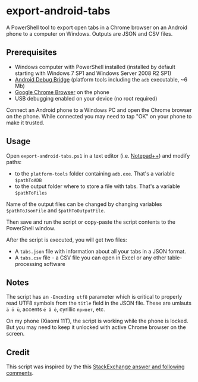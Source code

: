 # export-android-tabs

A PowerShell tool to export open tabs in a Chrome browser on an Android phone to a computer on Windows. Outputs are JSON and CSV files.


## Prerequisites

* Windows computer with PowerShell installed (installed by default starting with Windows 7 SP1 and Windows Server 2008 R2 SP1)
* [Android Debug Bridge](https://developer.android.com/studio/releases/platform-tools)
  (platform tools including the `adb` executable, ~6 Mb)
* [Google Chrome Browser](https://play.google.com/store/apps/details?id=com.android.chrome) on the phone
* USB debugging enabled on your device (no root required)

Connect an Android phone to a Windows PC and open the Chrome browser on the phone. While connected you may need to tap "OK" on your phone to make it trusted.


## Usage

Open `export-android-tabs.ps1` in a text editor (i.e. [Notepad++](https://notepad-plus-plus.org/downloads/)) and modify paths:
* to the `platform-tools` folder containing `adb.exe`. That's a variable `$pathToADB`
* to the output folder where to store a file with tabs. That's a variable `$pathToFiles`

Name of the output files can be changed by changing variables `$pathToJsonFile` and `$pathToOutputFile`.

Then save and run the script or copy-paste the script contents to the PowerShell window.

After the script is executed, you will get two files:

* A `tabs.json` file with information about all your tabs in a JSON format.
* A `tabs.csv` file - a CSV file you can open in Excel or any other table-processing software


## Notes

The script has an `-Encoding utf8` parameter which is critical to properly read UTF8 symbols from the `title` field in the JSON file. These are umlauts `ä ö ü`, accents `é â ê`, cyrillic `привет`, etc.

On my phone (Xiaomi 11T), the script is working while the phone is locked. But you may need to keep it unlocked with active Chrome browser on the screen.


## Credit

This script was inspired by the this [StackExchange answer and following comments](https://android.stackexchange.com/a/199496).
